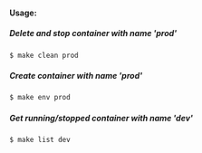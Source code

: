 #### Usage: 

##### Delete and stop container with name 'prod'
```bash
$ make clean prod
```

##### Create container with name 'prod'
```bash
$ make env prod
```

##### Get running/stopped container with name 'dev'
```bash
$ make list dev
```
